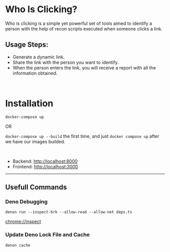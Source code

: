 # Who Is Clicking?
Who is clicking is a simple yet powerful set of tools aimed to identify a person with the help of recon scripts executed when someone clicks a link.

## Usage Steps: 
* Generate a dynamic link.
* Share the link with the person you want to identify.
* When the person enters the link, you will receive a report with all the information obtained.  

&nbsp;

# Installation

`docker-compose up`

OR

`docker-compose up --build` the first time, and just `docker compose up` after we have our images builded.

&nbsp;

* Backend: [http://localhost:8000](http://localhost:3000 )
* Frontend: [http://localhost:3000](http://localhost:3000 )

---

## Usefull Commands

### Deno Debugging
`denon run --inspect-brk --allow-read --allow-net deps.ts`

[chrome://inspect](chrome://inspect)

### Update Deno Lock File and Cache
`denon cache`